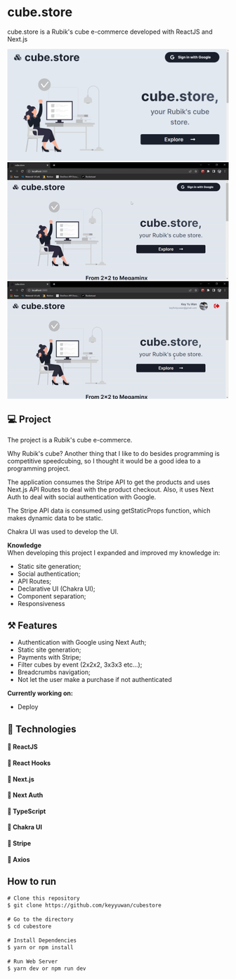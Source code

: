 # cube.store

cube.store is a Rubik's cube e-commerce developed with ReactJS and Next.js
<br />

![Landing page](./.github/readme/capa.png)
![Landing Page and Authentication GIF](./.github/readme/gifs/gif1.gif)
![Cubes available and checkout session GIF](./.github/readme/gifs/gif2.gif)

## 💻 Project

The project is a Rubik's cube e-commerce.

Why Rubik's cube? Another thing that I like to do besides programming is competitive speedcubing, so I thought it would be a good idea to a programming project.

The application consumes the Stripe API to get the products and uses Next.js API Routes to deal with the product checkout. Also, it uses Next Auth to deal with social authentication with Google.

The Stripe API data is consumed using getStaticProps function, which makes dynamic data to be static.

Chakra UI was used to develop the UI.

**Knowledge** <br />
When developing this project I expanded and improved my knowledge in:

- Static site generation;
- Social authentication;
- API Routes;
- Declarative UI (Chakra UI);
- Component separation;
- Responsiveness

## ⚒️ Features

- Authentication with Google using Next Auth;
- Static site generation;
- Payments with Stripe;
- Filter cubes by event (2x2x2, 3x3x3 etc...);
- Breadcrumbs navigation;
- Not let the user make a purchase if not authenticated

**Currently working on:**

- Deploy

## 💙 Technologies

#### 🚀 ReactJS

#### 🚀 React Hooks

#### 🚀 Next.js

#### 🚀 Next Auth

#### 🚀 TypeScript

#### 🚀 Chakra UI

#### 🚀 Stripe

#### 🚀 Axios

## How to run

```
# Clone this repository
$ git clone https://github.com/keyyuwan/cubestore

# Go to the directory
$ cd cubestore

# Install Dependencies
$ yarn or npm install

# Run Web Server
$ yarn dev or npm run dev
```
